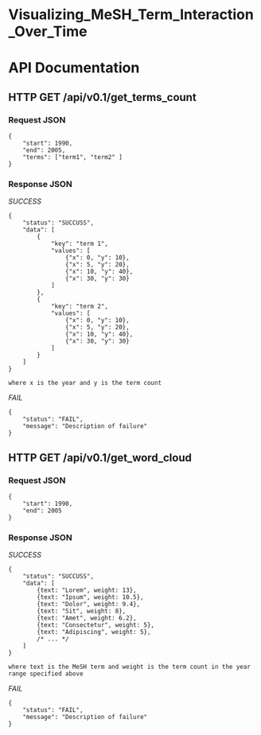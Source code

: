 # Visualizing_MeSH_Term_Interaction_Over_Time

# API Documentation

## HTTP GET /api/v0.1/get_terms_count

### Request JSON
```
{
    "start": 1990,
    "end": 2005,
    "terms": ["term1", "term2" ]
}
```
### Response JSON
*SUCCESS*

```
{
    "status": "SUCCUSS",
    "data": [
        {
            "key": "term 1", 
            "values": [
                {"x": 0, "y": 10}, 
                {"x": 5, "y": 20}, 
                {"x": 10, "y": 40}, 
                {"x": 30, "y": 30}
            ]
        },
        {
            "key": "term 2", 
            "values": [
                {"x": 0, "y": 10}, 
                {"x": 5, "y": 20}, 
                {"x": 10, "y": 40}, 
                {"x": 30, "y": 30}
            ]
        }
    ]
}

where x is the year and y is the term count
```


*FAIL*

```
{
    "status": "FAIL",
    "message": "Description of failure"
}
```

## HTTP GET /api/v0.1/get_word_cloud

### Request JSON
```
{
    "start": 1990,
    "end": 2005
}
```

### Response JSON
*SUCCESS*

```
{
    "status": "SUCCUSS",
    "data": [
        {text: "Lorem", weight: 13},
        {text: "Ipsum", weight: 10.5},
        {text: "Dolor", weight: 9.4},
        {text: "Sit", weight: 8},
        {text: "Amet", weight: 6.2},
        {text: "Consectetur", weight: 5},
        {text: "Adipiscing", weight: 5},
        /* ... */
    ]
}

where text is the MeSH term and weight is the term count in the year range specified above
```

*FAIL*

```
{
    "status": "FAIL",
    "message": "Description of failure"
}
```
